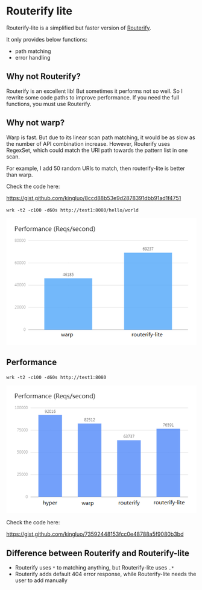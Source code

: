 # Routerify lite

Routerify-lite is a simplified but faster version of [Routerify](https://github.com/routerify/routerify).

It only provides below functions:
* path matching
* error handling

## Why not Routerify?

Routerify is an excellent lib! But sometimes it performs not so well.
So I rewrite some code paths to improve performance.
If you need the full functions, you must use Routerify.

## Why not warp?

Warp is fast. But due to its linear scan path matching,
it would be as slow as the number of API combination increase.
However, Routerify uses RegexSet, which could match the URI path towards the pattern list in one scan.

For example, I add 50 random URIs to match, then routerify-lite is better than warp.

Check the code here:

https://gist.github.com/kingluo/8ccd88b53e9d2878391dbb91ad1f4751

`wrk -t2 -c100 -d60s http://test1:8080/hello/world`

![Performance2](performance2.png)

## Performance

`wrk -t2 -c100 -d60s http://test1:8080`

![Performance](performance.png)

Check the code here:

https://gist.github.com/kingluo/73592448153fcc0e48788a5f9080b3bd

## Difference between Routerify and Routerify-lite

* Routerify uses `*` to matching anything, but Routerify-lite uses `.*`
* Routerify adds default 404 error response, while Routerify-lite needs the user to add manually

